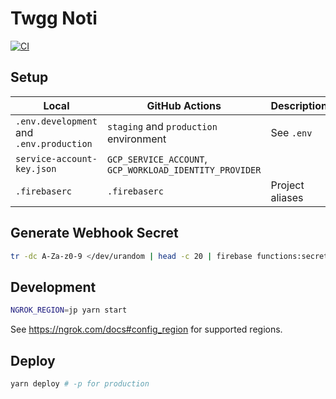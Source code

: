 # Twgg Noti

[![CI](https://github.com/jebibot/twgg-noti/actions/workflows/main.yml/badge.svg?branch=main&event=push)](https://github.com/jebibot/twgg-noti/actions/workflows/main.yml)

## Setup

| Local                                    | GitHub Actions                                          | Description     |
| ---------------------------------------- | ------------------------------------------------------- | --------------- |
| `.env.development` and `.env.production` | `staging` and `production` environment                  | See `.env`      |
| `service-account-key.json`               | `GCP_SERVICE_ACCOUNT`, `GCP_WORKLOAD_IDENTITY_PROVIDER` |                 |
| `.firebaserc`                            | `.firebaserc`                                           | Project aliases |

## Generate Webhook Secret

```sh
tr -dc A-Za-z0-9 </dev/urandom | head -c 20 | firebase functions:secrets:access TWITCH_WEBHOOK_SECRET --data-file -
```

## Development

```sh
NGROK_REGION=jp yarn start
```

See https://ngrok.com/docs#config_region for supported regions.

## Deploy

```sh
yarn deploy # -p for production
```
